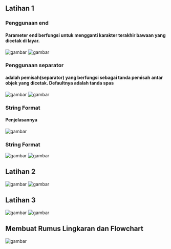 ## Latihan 1

### Penggunaan end

#### Parameter end berfungsi untuk mengganti karakter terakhir bawaan yang dicetak di layar.
![gambar](gambar/gambar2.png)
![gambar](gambar/gambar2(a).png)

### Penggunaan separator

#### adalah pemisah(separator) yang berfungsi sebagai tanda pemisah antar objek yang dicetak. Defaultnya adalah tanda spas
![gambar](gambar/gambar3.png)
![gambar](gambar/gambar3(a).png)

### String Format

#### Penjelasannya
![gambar](gambar/gambar1.png)
### String Format
![gambar](gambar/gambar4.png)
![gambar](gambar/gambar4(a).png)

## Latihan 2
![gambar](gambar/gambar5.png)
![gambar](gambar/gambar5(a).png)

## Latihan 3
![gambar](gambar/gambar6.png)
![gambar](gambar/gambar6(a).png)

## Membuat Rumus Lingkaran dan Flowchart
![gambar](gambar/gambar13.png)
